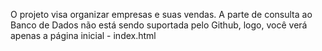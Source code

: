O projeto visa organizar empresas e suas vendas. A parte de consulta ao Banco de Dados não está sendo suportada pelo Github, logo, você verá apenas a página inicial - index.html
